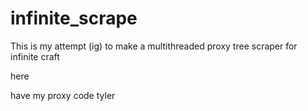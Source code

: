 # infinite_scrape

This is my attempt (ig) to make a multithreaded proxy tree scraper for infinite craft

here

have my proxy code tyler